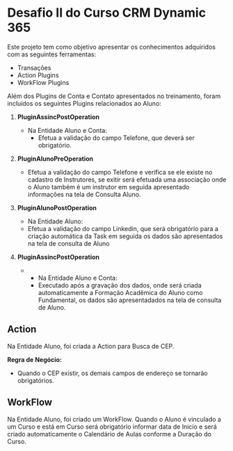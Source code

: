 

# Desafio II do Curso CRM Dynamic 365

Este projeto tem como objetivo apresentar os conhecimentos adquiridos com as seguintes ferramentas:

- Transações
- Action Plugins
- WorkFlow Plugins

Além dos Plugins de Conta e Contato apresentados no treinamento, foram incluídos os seguintes Plugins relacionados ao Aluno:

1. **PluginAssincPostOperation**
   - Na Entidade Aluno e Conta:
     - Efetua a validação do campo Telefone, que deverá ser obrigatório.

3. **PluginAlunoPreOperation**
   - Efetua a validação do campo Telefone e verifica se ele existe no cadastro de Instrutores, se exitir será efetuada uma associação onde o Aluno também é um instrutor em seguida apresentado informações na tela de Consulta Aluno.

4. **PluginAlunoPostOperation**
   - Na Entidade Aluno:
   -  Efetua a validação do campo Linkedin, que será obrigatório para a criação automática da Task em seguida os dados são apresentados na tela de consulta de Aluno

6. **PluginAssincPostOperation**
   -    - Na Entidade Aluno e Conta:
        - Executado após a gravação dos dados, onde será criada automaticamente a Formação Acadêmica do Aluno como Fundamental, os dados são apresentadados na tela de consulta de Aluno.

## Action

Na Entidade Aluno, foi criada a Action para Busca de CEP.

**Regra de Negócio:**
- Quando o CEP existir, os demais campos de endereço se tornarão obrigatórios.

## WorkFlow

Na Entidade Aluno, foi criado um WorkFlow. Quando o Aluno é vinculado a um Curso e está em Curso será obrigatório informar data de Inicio e será criado automaticamente o Calendário de Aulas conforme a Duração do Curso.

